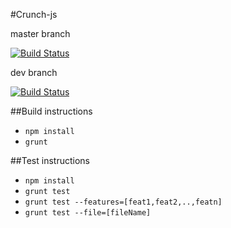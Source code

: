 #Crunch-js

master branch

[![Build Status](https://travis-ci.org/Crunch-io/crunch-js.svg?branch=master)](https://travis-ci.org/Crunch-io/crunch-js)


dev branch

[![Build Status](https://travis-ci.org/Crunch-io/crunch-js.svg?branch=dev)](https://travis-ci.org/Crunch-io/crunch-js)

##Build instructions

- `npm install`
- `grunt`

##Test instructions

- `npm install`
- `grunt test`
- `grunt test --features=[feat1,feat2,..,featn]`
- `grunt test --file=[fileName]`

